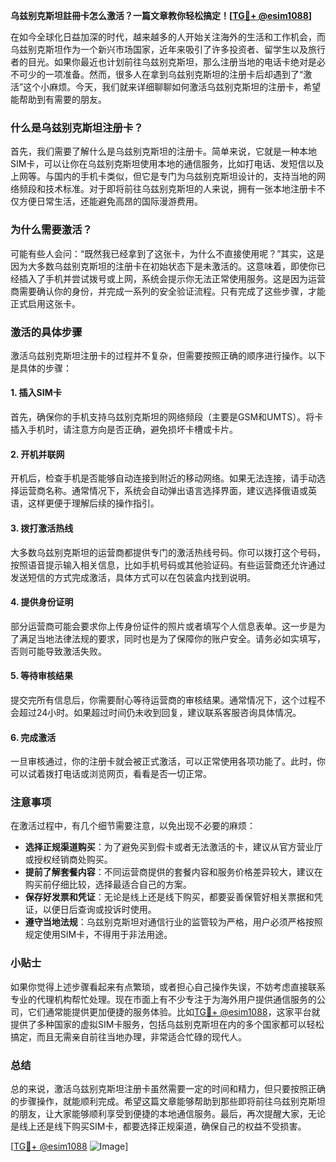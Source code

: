 **乌兹别克斯坦註冊卡怎么激活？一篇文章教你轻松搞定！[[TG💪+ @esim1088](https://t.me/s/esim1088)]**

在如今全球化日益加深的时代，越来越多的人开始关注海外的生活和工作机会，而乌兹别克斯坦作为一个新兴市场国家，近年来吸引了许多投资者、留学生以及旅行者的目光。如果你最近也计划前往乌兹别克斯坦，那么注册当地的电话卡绝对是必不可少的一项准备。然而，很多人在拿到乌兹别克斯坦的注册卡后却遇到了“激活”这个小麻烦。今天，我们就来详细聊聊如何激活乌兹别克斯坦的注册卡，希望能帮助到有需要的朋友。

### 什么是乌兹别克斯坦注册卡？

首先，我们需要了解什么是乌兹别克斯坦的注册卡。简单来说，它就是一种本地SIM卡，可以让你在乌兹别克斯坦使用本地的通信服务，比如打电话、发短信以及上网等。与国内的手机卡类似，但它是专门为乌兹别克斯坦设计的，支持当地的网络频段和技术标准。对于即将前往乌兹别克斯坦的人来说，拥有一张本地注册卡不仅方便日常生活，还能避免高昂的国际漫游费用。

### 为什么需要激活？

可能有些人会问：“既然我已经拿到了这张卡，为什么不直接使用呢？”其实，这是因为大多数乌兹别克斯坦的注册卡在初始状态下是未激活的。这意味着，即使你已经插入了手机并尝试拨号或上网，系统会提示你无法正常使用服务。这是因为运营商需要确认你的身份，并完成一系列的安全验证流程。只有完成了这些步骤，才能正式启用这张卡。

### 激活的具体步骤

激活乌兹别克斯坦注册卡的过程并不复杂，但需要按照正确的顺序进行操作。以下是具体的步骤：

#### 1. 插入SIM卡
首先，确保你的手机支持乌兹别克斯坦的网络频段（主要是GSM和UMTS）。将卡插入手机时，请注意方向是否正确，避免损坏卡槽或卡片。

#### 2. 开机并联网
开机后，检查手机是否能够自动连接到附近的移动网络。如果无法连接，请手动选择运营商名称。通常情况下，系统会自动弹出语言选择界面，建议选择俄语或英语，这样更便于理解后续的操作指引。

#### 3. 拨打激活热线
大多数乌兹别克斯坦的运营商都提供专门的激活热线号码。你可以拨打这个号码，按照语音提示输入相关信息，比如手机号码或其他验证码。有些运营商还允许通过发送短信的方式完成激活，具体方式可以在包装盒内找到说明。

#### 4. 提供身份证明
部分运营商可能会要求你上传身份证件的照片或者填写个人信息表单。这一步是为了满足当地法律法规的要求，同时也是为了保障你的账户安全。请务必如实填写，否则可能导致激活失败。

#### 5. 等待审核结果
提交完所有信息后，你需要耐心等待运营商的审核结果。通常情况下，这个过程不会超过24小时。如果超过时间仍未收到回复，建议联系客服咨询具体情况。

#### 6. 完成激活
一旦审核通过，你的注册卡就会被正式激活，可以正常使用各项功能了。此时，你可以试着拨打电话或浏览网页，看看是否一切正常。

### 注意事项

在激活过程中，有几个细节需要注意，以免出现不必要的麻烦：

- **选择正规渠道购买**：为了避免买到假卡或者无法激活的卡，建议从官方营业厅或授权经销商处购买。
- **提前了解套餐内容**：不同运营商提供的套餐内容和服务价格差异较大，建议在购买前仔细比较，选择最适合自己的方案。
- **保存好发票和凭证**：无论是线上还是线下购买，都要妥善保管好相关票据和凭证，以便日后查询或投诉时使用。
- **遵守当地法规**：乌兹别克斯坦对通信行业的监管较为严格，用户必须严格按照规定使用SIM卡，不得用于非法用途。

### 小贴士

如果你觉得上述步骤看起来有点繁琐，或者担心自己操作失误，不妨考虑直接联系专业的代理机构帮忙处理。现在市面上有不少专注于为海外用户提供通信服务的公司，它们通常能提供更加便捷的服务体验。比如[TG💪+ @esim1088](https://t.me/s/esim1088)，这家平台就提供了多种国家的虚拟SIM卡服务，包括乌兹别克斯坦在内的多个国家都可以轻松搞定，而且无需亲自前往当地办理，非常适合忙碌的现代人。

### 总结

总的来说，激活乌兹别克斯坦注册卡虽然需要一定的时间和精力，但只要按照正确的步骤操作，就能顺利完成。希望这篇文章能够帮助到那些即将前往乌兹别克斯坦的朋友，让大家能够顺利享受到便捷的本地通信服务。最后，再次提醒大家，无论是线上还是线下购买SIM卡，都要选择正规渠道，确保自己的权益不受损害。

[[TG💪+ @esim1088](https://t.me/s/esim1088) ![Image](https://i.postimg.cc/4NQfJmqS/Snipaste-2025-05-13-00-14-12.png)]